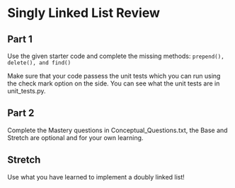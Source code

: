 # Singly Linked List Review

## Part 1

Use the given starter code and complete the missing methods: `prepend(), delete(), and find()`

Make sure that your code passess the unit tests which you can run using the check mark option on the side. You can see what the unit tests are in unit_tests.py.

## Part 2

Complete the Mastery questions in Conceptual_Questions.txt, the Base and Stretch are optional and for your own learning. 

## Stretch

Use what you have learned to implement a doubly linked list!